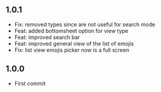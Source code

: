 ## 1.0.1

* Fix: removed types since are not useful for search mode
* Feat: added bottomsheet option for view type
* Feat: improved search bar
* Feat: improved general view of the list of emojis
* Fix: list view emojis picker now is a full screen 

## 1.0.0

* First commit

